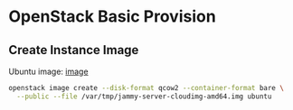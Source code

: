 # OpenStack Basic Provision

## Create Instance Image
Ubuntu image: [image](https://cloud-images.ubuntu.com/jammy/current/jammy-server-cloudimg-amd64.img)

```bash
openstack image create --disk-format qcow2 --container-format bare \
  --public --file /var/tmp/jammy-server-cloudimg-amd64.img ubuntu
```
